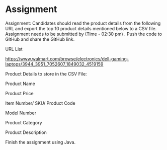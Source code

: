 # Assignment


Assignment: Candidates should read the product details from the following URL and export the top 10 product details mentioned below to a CSV file. Assignment needs to be submitted by (Time - 02:30 pm) . Push the code to GitHub and share the GitHub link.



URL List 

https://www.walmart.com/browse/electronics/dell-gaming-laptops/3944_3951_7052607_1849032_4519159 

Product Details to store in the CSV File: 

Product Name 

Product Price 

Item Number/ SKU/ Product Code 

Model Number 

Product Category 

Product Description 

Finish the assignment using Java.

